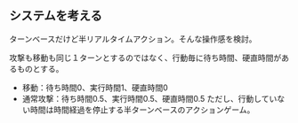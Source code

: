 ## システムを考える

ターンベースだけど半リアルタイムアクション。そんな操作感を検討。

攻撃も移動も同じ１ターンとするのではなく、行動毎に待ち時間、硬直時間があるものとする。
- 移動：待ち時間0、実行時間1、硬直時間0
- 通常攻撃：待ち時間0.5、実行時間0.5、硬直時間0.5
ただし、行動していない時間は時間経過を停止する半ターンベースのアクションゲーム。


